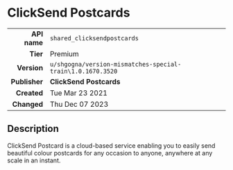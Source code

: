 # ClickSend Postcards
| | |
|-:|-|
|**API name**|`shared_clicksendpostcards`|
|**Tier**|Premium|
|**Version**|`u/shgogna/version-mismatches-special-train\1.0.1670.3520`|
|**Publisher**|**ClickSend Postcards**|
|**Created**|Tue Mar 23 2021|
|**Changed**|Thu Dec 07 2023|

## Description
ClickSend Postcard is a cloud-based service enabling you to easily send beautiful colour postcards for any occasion to anyone, anywhere at any scale in an instant.

